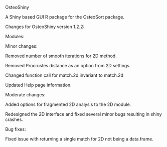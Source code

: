 OsteoShiny

A Shiny based GUI R package for the OsteoSort package.

Changes for OsteoShiny version 1.2.2:


Modules:




Minor changes:

Removed number of smooth iterations for 2D method. 

Removed Procrustes distance as an option from 2D settings.

Changed function call for match.2d.invariant to match.2d

Updated Help page information.



Moderate changes:

Added options for fragmented 2D analysis to the 2D module.

Redesigned the 2D interface and fixed several minor bugs resulting in shiny crashes.



Bug fixes:

Fixed issue with returning a single match for 2D not being a data.frame.
